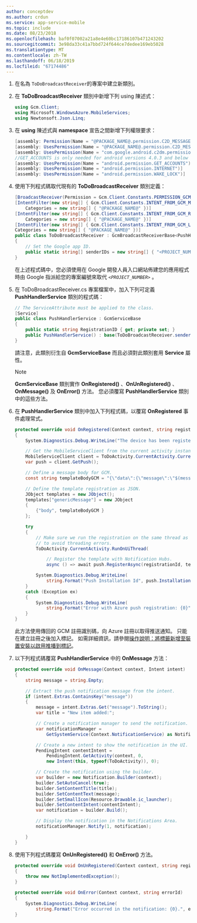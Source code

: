 ```yaml
---
author: conceptdev
ms.author: crdun
ms.service: app-service-mobile
ms.topic: include
ms.date: 08/23/2018
ms.openlocfilehash: baf0f07002a21a8e4e60bc17186107b471243202
ms.sourcegitcommit: 3e98da33c41a7bbd724f644ce7dedee169eb5028
ms.translationtype: MT
ms.contentlocale: zh-TW
ms.lasthandoff: 06/18/2019
ms.locfileid: "67174486"
---
```

1. 在名為 `ToDoBroadcastReceiver`的專案中建立新類別。
2. 在 **ToDoBroadcastReceiver** 類別中新增下列 using 陳述式：

    ```csharp
    using Gcm.Client;
    using Microsoft.WindowsAzure.MobileServices;
    using Newtonsoft.Json.Linq;
    ```

3. 在 **using** 陳述式與 **namespace** 宣告之間新增下列權限要求：

    ```csharp
    [assembly: Permission(Name = "@PACKAGE_NAME@.permission.C2D_MESSAGE")]
    [assembly: UsesPermission(Name = "@PACKAGE_NAME@.permission.C2D_MESSAGE")]
    [assembly: UsesPermission(Name = "com.google.android.c2dm.permission.RECEIVE")]
    //GET_ACCOUNTS is only needed for android versions 4.0.3 and below
    [assembly: UsesPermission(Name = "android.permission.GET_ACCOUNTS")]
    [assembly: UsesPermission(Name = "android.permission.INTERNET")]
    [assembly: UsesPermission(Name = "android.permission.WAKE_LOCK")]
    ```

4. 使用下列程式碼取代現有的 **ToDoBroadcastReceiver** 類別定義：

    ```csharp
    [BroadcastReceiver(Permission = Gcm.Client.Constants.PERMISSION_GCM_INTENTS)]
    [IntentFilter(new string[] { Gcm.Client.Constants.INTENT_FROM_GCM_MESSAGE }, 
        Categories = new string[] { "@PACKAGE_NAME@" })]
    [IntentFilter(new string[] { Gcm.Client.Constants.INTENT_FROM_GCM_REGISTRATION_CALLBACK }, 
        Categories = new string[] { "@PACKAGE_NAME@" })]
    [IntentFilter(new string[] { Gcm.Client.Constants.INTENT_FROM_GCM_LIBRARY_RETRY }, 
    Categories = new string[] { "@PACKAGE_NAME@" })]
    public class ToDoBroadcastReceiver : GcmBroadcastReceiverBase<PushHandlerService>
    {
        // Set the Google app ID.
        public static string[] senderIDs = new string[] { "<PROJECT_NUMBER>" };
    }
    ```

    在上述程式碼中，您必須使用在 Google 開發人員入口網站佈建您的應用程式時由 Google 指派給您的專案編號來取代 *`<PROJECT_NUMBER>`* 。 

5. 在 ToDoBroadcastReceiver.cs 專案檔案中，加入下列可定義 **PushHandlerService** 類別的程式碼：

    ```csharp
    // The ServiceAttribute must be applied to the class.
    [Service]
    public class PushHandlerService : GcmServiceBase
    {
        public static string RegistrationID { get; private set; }
        public PushHandlerService() : base(ToDoBroadcastReceiver.senderIDs) { }
    }
    ```

    請注意，此類別衍生自 **GcmServiceBase** 而且必須對此類別套用 **Service** 屬性。

    > [!NOTE]
    > **GcmServiceBase** 類別實作 **OnRegistered()** 、**OnUnRegistered()** 、**OnMessage()** 及 **OnError()** 方法。 您必須覆寫 **PushHandlerService** 類別中的這些方法。

6. 在 **PushHandlerService** 類別中加入下列程式碼，以覆寫 **OnRegistered** 事件處理常式。

    ```csharp
    protected override void OnRegistered(Context context, string registrationId)
    {
        System.Diagnostics.Debug.WriteLine("The device has been registered with GCM.", "Success!");

        // Get the MobileServiceClient from the current activity instance.
        MobileServiceClient client = ToDoActivity.CurrentActivity.CurrentClient;
        var push = client.GetPush();

        // Define a message body for GCM.
        const string templateBodyGCM = "{\"data\":{\"message\":\"$(messageParam)\"}}";

        // Define the template registration as JSON.
        JObject templates = new JObject();
        templates["genericMessage"] = new JObject
        {
            {"body", templateBodyGCM }
        };

        try
        {
            // Make sure we run the registration on the same thread as the activity, 
            // to avoid threading errors.
            ToDoActivity.CurrentActivity.RunOnUiThread(

                // Register the template with Notification Hubs.
                async () => await push.RegisterAsync(registrationId, templates));

            System.Diagnostics.Debug.WriteLine(
                string.Format("Push Installation Id", push.InstallationId.ToString()));
        }
        catch (Exception ex)
        {
            System.Diagnostics.Debug.WriteLine(
                string.Format("Error with Azure push registration: {0}", ex.Message));
        }
    }
    ```

    此方法使用傳回的 GCM 註冊識別碼，向 Azure 註冊以取得推送通知。 只能在建立註冊之後加入標記。 如需詳細資訊，請參閱[操作說明：將標籤新增至裝置安裝以啟用推播到標記](../articles/app-service-mobile/app-service-mobile-dotnet-backend-how-to-use-server-sdk.md#tags)。

7. 以下列程式碼覆寫 **PushHandlerService** 中的 **OnMessage** 方法：

    ```csharp
    protected override void OnMessage(Context context, Intent intent)
    {
        string message = string.Empty;

        // Extract the push notification message from the intent.
        if (intent.Extras.ContainsKey("message"))
        {
            message = intent.Extras.Get("message").ToString();
            var title = "New item added:";

            // Create a notification manager to send the notification.
            var notificationManager = 
                GetSystemService(Context.NotificationService) as NotificationManager;

            // Create a new intent to show the notification in the UI. 
            PendingIntent contentIntent =
                PendingIntent.GetActivity(context, 0,
                new Intent(this, typeof(ToDoActivity)), 0);

            // Create the notification using the builder.
            var builder = new Notification.Builder(context);
            builder.SetAutoCancel(true);
            builder.SetContentTitle(title);
            builder.SetContentText(message);
            builder.SetSmallIcon(Resource.Drawable.ic_launcher);
            builder.SetContentIntent(contentIntent);
            var notification = builder.Build();

            // Display the notification in the Notifications Area.
            notificationManager.Notify(1, notification);

        }
    }
    ```

8. 使用下列程式碼覆寫 **OnUnRegistered()** 和 **OnError()** 方法。

    ```csharp
    protected override void OnUnRegistered(Context context, string registrationId)
    {
        throw new NotImplementedException();
    }

    protected override void OnError(Context context, string errorId)
    {
        System.Diagnostics.Debug.WriteLine(
            string.Format("Error occurred in the notification: {0}.", errorId));
    }
    ```
